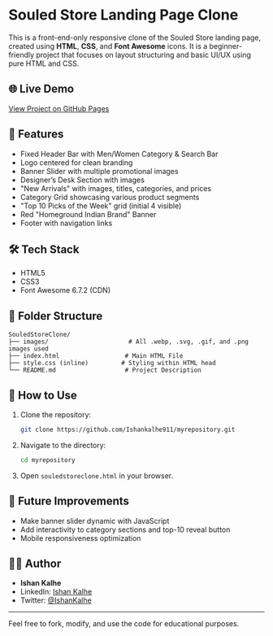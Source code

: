 
# Souled Store Landing Page Clone

This is a front-end-only responsive clone of the Souled Store landing page, created using **HTML**, **CSS**, and **Font Awesome** icons. It is a beginner-friendly project that focuses on layout structuring and basic UI/UX using pure HTML and CSS.

## 🌐 Live Demo

[View Project on GitHub Pages](https://ishankalhe911.github.io/myrepository/souledstoreclone.html)

## 📸 Features

- Fixed Header Bar with Men/Women Category & Search Bar
- Logo centered for clean branding
- Banner Slider with multiple promotional images
- Designer’s Desk Section with images
- "New Arrivals" with images, titles, categories, and prices
- Category Grid showcasing various product segments
- "Top 10 Picks of the Week" grid (initial 4 visible)
- Red "Homeground Indian Brand" Banner
- Footer with navigation links

## 🛠️ Tech Stack

- HTML5
- CSS3
- Font Awesome 6.7.2 (CDN)

## 📂 Folder Structure

```
SouledStoreClone/
├── images/                      # All .webp, .svg, .gif, and .png images used
├── index.html                  # Main HTML File
├── style.css (inline)         # Styling within HTML head
└── README.md                   # Project Description
```

## 📌 How to Use

1. Clone the repository:
    ```bash
    git clone https://github.com/Ishankalhe911/myrepository.git
    ```
2. Navigate to the directory:
    ```bash
    cd myrepository
    ```
3. Open `souledstoreclone.html` in your browser.

## 🚀 Future Improvements

- Make banner slider dynamic with JavaScript
- Add interactivity to category sections and top-10 reveal button
- Mobile responsiveness optimization

## 👨‍💻 Author

- **Ishan Kalhe**
- LinkedIn: [Ishan Kalhe](https://in.linkedin.com/in/ishan-kalhe-0sigma)
- Twitter: [@IshanKalhe](https://x.com/IshanKalhe)

---

Feel free to fork, modify, and use the code for educational purposes.
